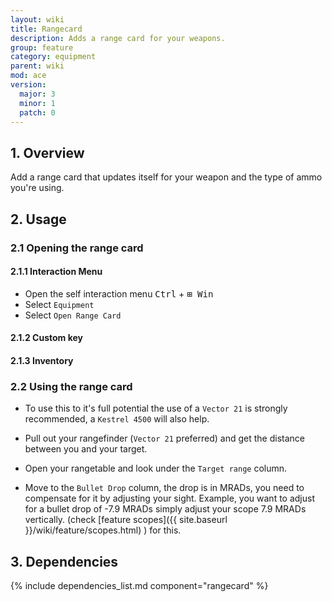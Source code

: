 ```yaml
---
layout: wiki
title: Rangecard
description: Adds a range card for your weapons.
group: feature
category: equipment
parent: wiki
mod: ace
version:
  major: 3
  minor: 1
  patch: 0
---
```


## 1. Overview

Add a range card that updates itself for your weapon and the type of ammo you're using.

## 2. Usage

### 2.1 Opening the range card

#### 2.1.1 Interaction Menu
- Open the self interaction menu <kbd>Ctrl</kbd> + <kbd>⊞&nbsp;Win</kbd>
- Select `Equipment`
- Select `Open Range Card`

#### 2.1.2 Custom key

#### 2.1.3 Inventory

### 2.2 Using the range card
- To use this to it's full potential the use of a `Vector 21` is strongly recommended, a `Kestrel 4500` will also help.

- Pull out your rangefinder (`Vector 21` preferred) and get the distance between you and your target.

- Open your rangetable and look under the `Target range` column.

- Move to the `Bullet Drop` column, the drop is in MRADs, you need to compensate for it by adjusting your sight. Example, you want to adjust for a bullet drop of -7.9 MRADs  simply adjust your scope 7.9 MRADs vertically. (check [feature scopes]({{ site.baseurl }}/wiki/feature/scopes.html) ) for this.

## 3. Dependencies

{% include dependencies_list.md component="rangecard" %}

